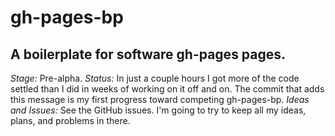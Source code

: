 gh-pages-bp
===========

A boilerplate for software gh-pages pages.
---------------------------------
*Stage:* Pre-alpha.
*Status:* In just a couple hours I got more of the code settled than I did in weeks of working on it off and on. The commit that adds this message is my first progress toward competing gh-pages-bp.
*Ideas and Issues:* See the GitHub issues. I'm going to try to keep all my ideas, plans, and problems in there.

